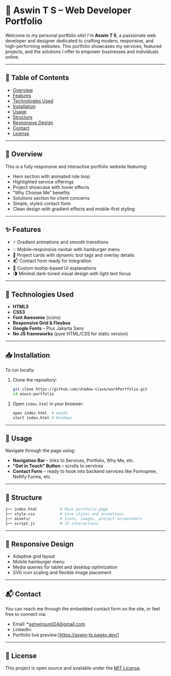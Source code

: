 
# 💼 Aswin T S – Web Developer Portfolio

Welcome to my personal portfolio site! I'm **Aswin T S**, a passionate web developer and designer dedicated to crafting modern, responsive, and high-performing websites. This portfolio showcases my services, featured projects, and the solutions I offer to empower businesses and individuals online.

---

## 📌 Table of Contents

* [Overview](#overview)
* [Features](#features)
* [Technologies Used](#technologies-used)
* [Installation](#installation)
* [Usage](#usage)
* [Structure](#structure)
* [Responsive Design](#responsive-design)
* [Contact](#contact)
* [License](#license)

---

## 🧭 Overview

This is a fully responsive and interactive portfolio website featuring:

* Hero section with animated role loop
* Highlighted service offerings
* Project showcase with hover effects
* “Why Choose Me” benefits
* Solutions section for client concerns
* Simple, styled contact form
* Clean design with gradient effects and mobile-first styling

---

## ✨ Features

* ⚡ Gradient animations and smooth transitions
* 💡 Mobile-responsive navbar with hamburger menu
* 📸 Project cards with dynamic tool tags and overlay details
* 📬 Contact form ready for integration
* 🎨 Custom tooltip-based UI explanations
* 🌗 Minimal dark-toned visual design with light text focus

---

## 🔧 Technologies Used

* **HTML5**
* **CSS3**
* **Font Awesome** (icons)
* **Responsive Grid & Flexbox**
* **Google Fonts** – Plus Jakarta Sans
* **No JS frameworks** (pure HTML/CSS for static version)

---

## 📥 Installation

To run locally:

1. Clone the repository:

   ```bash
   git clone https://github.com/shadow-slave/workPortfolio.git
   cd aswin-portfolio
   ```

2. Open `index.html` in your browser:

   ```bash
   open index.html  # macOS
   start index.html # Windows
   ```

---

## 🚀 Usage

Navigate through the page using:

* **Navigation Bar** – links to Services, Portfolio, Why Me, etc.
* **"Get in Touch" Button** – scrolls to services
* **Contact Form** – ready to hook into backend services like Formspree, Netlify Forms, etc.

---

## 🧱 Structure

```bash
├── index.html          # Main portfolio page
├── style.css           # Core styles and animations
├── assets/             # Icons, images, project screenshots
├── script.js           # JS interactions
```

---

## 📱 Responsive Design

* Adaptive grid layout
* Mobile hamburger menu
* Media queries for tablet and desktop optimization
* SVG icon scaling and flexible image placement

---

## 📬 Contact

You can reach me through the embedded contact form on the site, or feel free to connect via:

* Email: *ashwinsunil24@gmail.com
* LinkedIn: 
* Portfolio live preview:[https://aswin-ts.pages.dev/]
---

## 📄 License

This project is open source and available under the [MIT License](LICENSE).
